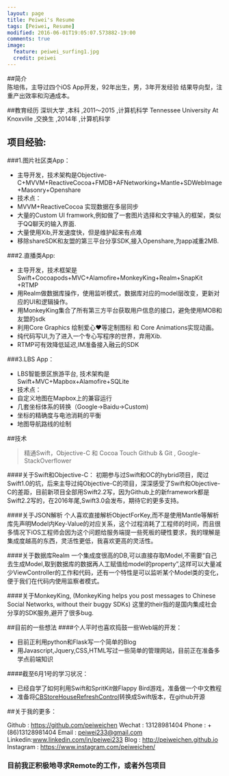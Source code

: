 ```yaml
---
layout: page
title: Peiwei's Resume
tags: [Peiwei, Resume]
modified: 2016-06-01T19:05:07.573882-19:00
comments: true
image:
  feature: peiwei_surfing1.jpg
  credit: peiwei
---
```


##简介	
陈培伟，主导过四个iOS App开发，92年出生，男，3年开发经验
结果导向型，注重产出效率和沟通成本。

##教育经历
深圳大学 ,本科 ,2011～2015 ,计算机科学
Tennessee University At Knoxville ,交换生 ,2014年 ,计算机科学

## 项目经验:


###1.图片社区类App：
* 主导开发，技术架构是Objective-C+MVVM+ReactiveCocoa+FMDB+AFNetworking+Mantle+SDWebImage+Masonry+Openshare
* 技术点：
* MVVM+ReactiveCocoa 实现数据在多层同步
* 大量的Custom UI framwork,例如做了一套图片选择和文字输入的框架，类似于QQ聊天的输入界面.
* 大量使用Xib,开发速度快，但是维护起来有点难
* 移除shareSDK和友盟的第三平台分享SDK,接入Openshare,为app减重2MB.

###2.直播类App: 
* 主导开发，技术框架是 Swift+Cocoapods+MVC+Alamofire+MonkeyKing+Realm+SnapKit +RTMP
* 用Realm做数据库操作，使用监听模式，数据库对应的model层改变，更新对应的UI和逻辑操作。
* 用MonkeyKing集合了所有第三方平台获取用户信息的接口，避免使用MOB和友盟的sdk
* 利用Core Graphics 绘制爱心❤️等定制图标 和 Core Animations实现动画。
* 纯代码写UI,为了进入一个专心写程序的世界，弃用Xib.
* RTMP可有效降低延迟,IM准备接入融云的SDK




###3.LBS App：
* LBS智能景区旅游平台,  技术架构是 Swift+MVC+Mapbox+Alamofire+SQLite
* 技术点：
* 自定义地图在Mapbox上的兼容运行
* 几套坐标体系的转换（Google->Baidu->Custom)
* 坐标的精确度与电池消耗的平衡
* 地图导航路线的绘制




##技术

> 精通Swift，Objective-C 和 Cocoa Touch
> Github & Git , Google-StackOverflower

####关于Swift和Objective-C：
初期参与过Swift和OC的hybrid项目，爬过Swift1.0的坑，后来主导过纯Objective-C的项目，深深感受了Swift和Objective-C的差距，目前新项目全部用Swift2.2写，因为Github上的新framework都是Swift2.2写的，在2016年尾,Swift3.0会发布，期待它的更多支持。

####关于JSON解析
个人喜欢直接解析ObjectForKey,而不是使用Mantle等解析库先声明Model内Key-Value的对应关系，这个过程消耗了工程师的时间，而且很多情况下iOS工程师会因为这个问题给服务端提一些死板的硬性要求，我的理解是集成度越高的东西，灵活性更低，我喜欢更高的灵活性。


####关于数据库Realm
一个集成度很高的DB,可以直接存取Model,不需要“自己去生成Model,取到数据库的数据再人工赋值给model的property”,这样可以大量减少ViewController的工作和代码，还有一个特性是可以监听某个Model类的变化，便于我们在代码内使用监察者模式。

####关于MonkeyKing,
(MonkeyKing helps you post messages to Chinese Social Networks, without their buggy SDKs) 这里的their指的是国内集成社会分享的SDK服务,避开了很多bug.


##目前的一些想法
####个人平时也喜欢捣鼓一些Web端的开发：
* 目前正利用python和Flask写一个简单的Blog
* 用Javascript,Jquery,CSS,HTML写过一些简单的管理网站，目前正在准备多学点前端知识

####截至6月1号的学习状况：
* 已经自学了如何利用Swift和SpritKit做Flappy Bird游戏，准备做一个中文教程
* 准备将<a markdown="0" href="https://github.com/coolbeet/CBStoreHouseRefreshControl" class="btn">CBStoreHouseRefreshControl</a>转换成Swift版本，在github开源



##关于我的更多：


Github  : https://github.com/peiweichen
Wechat : 13128981404
Phone   : +(86)13128981404
Email    : peiwei233@gmail.com
Linkedin:www.linkedin.com/in/peiwei233
Blog       :  http://peiweichen.github.io
Instagram : https://www.instagram.com/peiweichen/



### 目前我正积极地寻求Remote的工作，或者外包项目


